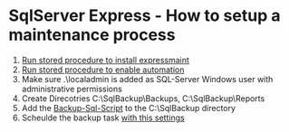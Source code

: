 # SqlServer Express - How to setup a maintenance process

1. [Run stored procedure to install expressmaint](InstallExpressMaintProc.sql)
2. [Run stored procedure to enable automation](EnableAutomation.sql)
3. Make sure .\localadmin is added as SQL-Server Windows user with administrative permissions
4. Create Direcotries C:\SqlBackup\Backups, C:\SqlBackup\Reports 
5. Add the [Backup-Sql-Script](Daily_Full_Backup.sql) to the C:\SqlBackup directory
6. Scheulde the backup task [with this settings](Scheduled_Task.txt)
